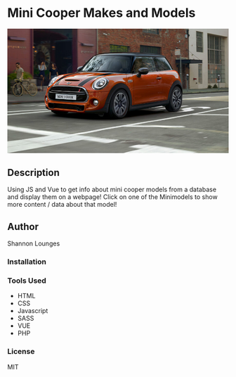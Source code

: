 # Mini Cooper Makes and Models
![alt](./images/git.jpg)

## Description
 Using JS and Vue to get info about mini cooper models from a database and display them on a webpage! Click on one of the Minimodels to show more content / data about that model! 

## Author
Shannon Lounges

### Installation


### Tools Used

-   HTML
-   CSS
-   Javascript
-   SASS
-   VUE
-   PHP

### License

MIT